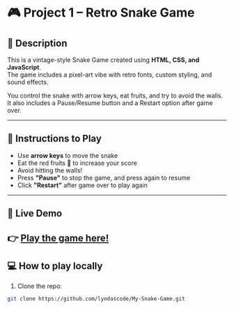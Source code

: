  # 🎮 Project 1 – Retro Snake Game

## 🐍 Description

This is a vintage-style Snake Game created using **HTML, CSS, and JavaScript**.  
The game includes a pixel-art vibe with retro fonts, custom styling, and sound effects.

You control the snake with arrow keys, eat fruits, and try to avoid the walls.  
It also includes a Pause/Resume button and a Restart option after game over.

---

## 🎯 Instructions to Play

- Use **arrow keys** to move the snake
- Eat the red fruits 🍎 to increase your score
- Avoid hitting the walls!
- Press **"Pause"** to stop the game, and press again to resume
- Click **"Restart"** after game over to play again

---
## 🔗 Live Demo

👉 [Play the game here!](https://lyndascode.github.io/My-Snake-Game/)
---

## 💻 How to play locally

1. Clone the repo:
```bash
git clone https://github.com/lyndascode/My-Snake-Game.git